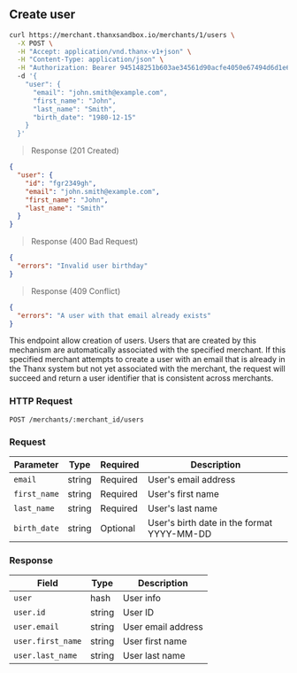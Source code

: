 ## Create user

```bash
curl https://merchant.thanxsandbox.io/merchants/1/users \
  -X POST \
  -H "Accept: application/vnd.thanx-v1+json" \
  -H "Content-Type: application/json" \
  -H "Authorization: Bearer 945148251b603ae34561d90acfe4050e67494d6d1e65d4d3d52798407f03c0bd"
  -d '{
    "user": {
      "email": "john.smith@example.com",
      "first_name": "John",
      "last_name": "Smith",
      "birth_date": "1980-12-15"
    }
  }'
```

> Response (201 Created)

```json
{
  "user": {
    "id": "fgr2349gh",
    "email": "john.smith@example.com",
    "first_name": "John",
    "last_name": "Smith"
  }
}
```

> Response (400 Bad Request)

```json
{
  "errors": "Invalid user birthday"
}
```

> Response (409 Conflict)

```json
{
  "errors": "A user with that email already exists"
}
```

This endpoint allow creation of users. Users that are created by this mechanism
are automatically associated with the specified merchant. If this specified
merchant attempts to create a user with an email that is already in the Thanx
system but not yet associated with the merchant, the request will succeed and
return a user identifier that is consistent across merchants.

### HTTP Request

`POST /merchants/:merchant_id/users`

### Request

Parameter | Type | Required | Description
--------- | ---- | -------- | -----------
`email` | string | Required | User's email address
`first_name` | string | Required | User's first name
`last_name` | string | Required | User's last name
`birth_date` | string | Optional | User's birth date in the format YYYY-MM-DD

### Response

Field | Type | Description
----- | ---- | -----------
`user` | hash | User info
`user.id` | string | User ID
`user.email` | string | User email address
`user.first_name` | string | User first name
`user.last_name` | string | User last name
